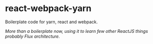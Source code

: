 # react-webpack-yarn
Boilerplate code for yarn, react and webpack.

*More than a boilerplate now, using it to learn few other ReactJS things probably Flux architecture.*
